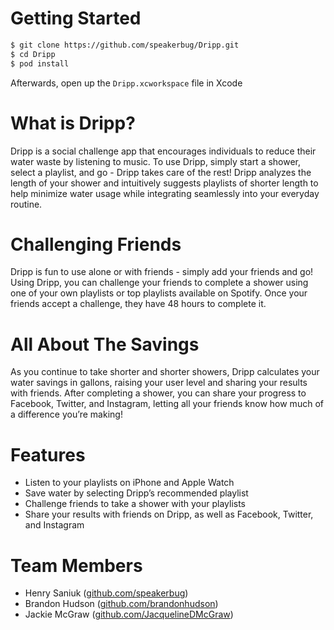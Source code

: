 # Getting Started

```bash
$ git clone https://github.com/speakerbug/Dripp.git
$ cd Dripp
$ pod install
```

Afterwards, open up the `Dripp.xcworkspace` file in Xcode

# What is Dripp?

Dripp is a social challenge app that encourages individuals to reduce their water waste by listening to music. To use Dripp, simply start a shower, select a playlist, and go - Dripp takes care of the rest! Dripp analyzes the length of your shower and intuitively suggests playlists of shorter length to help minimize water usage while integrating seamlessly into your everyday routine.

# Challenging Friends

Dripp is fun to use alone or with friends - simply add your friends and go! Using Dripp, you can challenge your friends to complete a shower using one of your own playlists or top playlists available on Spotify. Once your friends accept a challenge, they have 48 hours to complete it.

# All About The Savings
As you continue to take shorter and shorter showers, Dripp calculates your water savings in gallons, raising your user level and sharing your results with friends. After completing a shower, you can share your progress to Facebook, Twitter, and Instagram, letting all your friends know how much of a difference you’re making!

# Features
- Listen to your playlists on iPhone and Apple Watch
- Save water by selecting Dripp’s recommended playlist
- Challenge friends to take a shower with your playlists
- Share your results with friends on Dripp, as well as Facebook, Twitter, and Instagram

# Team Members

* Henry Saniuk ([github.com/speakerbug](https://github.com/speakerbug))
* Brandon Hudson ([github.com/brandonhudson](https://github.com/brandonhudson))
* Jackie McGraw ([github.com/JacquelineDMcGraw](https://github.com/JacquelineDMcGraw))
